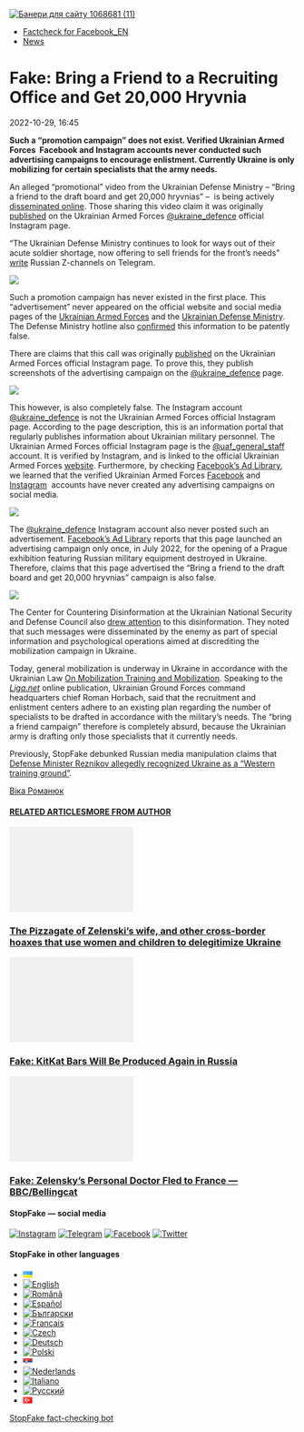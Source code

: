 [![](https://www.stopfake.org/content/uploads/2022/10/Baneri-dlya-sai-tu-1068681-11-1.png "Банери для сайту 1068681 (11)")](https://www.stopfake.org/content/uploads/2022/10/Baneri-dlya-sai-tu-1068681-11-1.png)

*   [Factcheck for Facebook\_EN](https://www.stopfake.org/en/category/factcheck-facebook-en/)
*   [News](https://www.stopfake.org/en/category/news/)

Fake: Bring a Friend to a Recruiting Office and Get 20,000 Hryvnia
==================================================================

2022-10-29, 16:45

[](https://www.facebook.com/sharer/sharer.php?u=https%3A%2F%2Fwww.stopfake.org%2Fen%2Ffake-bring-a-friend-to-a-recruiting-office-and-get-20-000-hryvnia%2F "Facebook")[](viber://forward?text=Fake%3A%20Bring%20a%20Friend%20to%20a%20Recruiting%20Office%20and%20Get%2020%2C000%20Hryvnia%20https%3A%2F%2Fwww.stopfake.org%2Fen%2Ffake-bring-a-friend-to-a-recruiting-office-and-get-20-000-hryvnia%2F "Viber")[](https://twitter.com/intent/tweet?text=Fake%3A%20Bring%20a%20Friend%20to%20a%20Recruiting%20Office%20and%20Get%2020%2C000%20Hryvnia&url=https%3A%2F%2Fwww.stopfake.org%2Fen%2Ffake-bring-a-friend-to-a-recruiting-office-and-get-20-000-hryvnia%2F "X")[](https://api.whatsapp.com/send?text=Fake%3A%20Bring%20a%20Friend%20to%20a%20Recruiting%20Office%20and%20Get%2020%2C000%20Hryvnia%20https%3A%2F%2Fwww.stopfake.org%2Fen%2Ffake-bring-a-friend-to-a-recruiting-office-and-get-20-000-hryvnia%2F "Whatsapp")[](https://www.stopfake.org/en/fake-bring-a-friend-to-a-recruiting-office-and-get-20-000-hryvnia/)[](https://telegram.me/share/url?url=https%3A%2F%2Fwww.stopfake.org%2Fen%2Ffake-bring-a-friend-to-a-recruiting-office-and-get-20-000-hryvnia%2F&text=Fake%3A%20Bring%20a%20Friend%20to%20a%20Recruiting%20Office%20and%20Get%2020%2C000%20Hryvnia "Telegram")[](https://www.instagram.com/ "Instagram")

  

**Such a “promotion campaign” does not exist. Verified Ukrainian Armed Forces  Facebook and Instagram accounts never conducted such advertising campaigns to encourage enlistment. Currently Ukraine is only mobilizing for certain specialists that the army needs.**

An alleged “promotional” video from the Ukrainian Defense Ministry – “Bring a friend to the draft board and get 20,000 hryvnias” –  is being actively [disseminated online](https://www.facebook.com/permalink.php?story_fbid=pfbid02seMW2ZKDFFK2n48gXpA6QE2t5FkFqKLHQrJaATShfHV12jRGqquoYLvPSFnEJFmol&id=100083324478161). Those sharing this video claim it was originally [published](https://www.facebook.com/sofia.tsvetkova.5/posts/pfbid022W5aD8VDj9YJYhg8tPRNXBvsn661PEESuv487GXvuT283XRSxqoLCswk688RN9pZl) on the Ukrainian Armed Forces [@ukraine\_defence](https://www.instagram.com/ukraine_defence/) official Instagram page.

“The Ukrainian Defense Ministry continues to look for ways out of their acute soldier shortage, now offering to sell friends for the front’s needs” [write](https://t.me/new_militarycolumnist/94756) Russian Z-channels on Telegram.

![](https://www.stopfake.org/content/uploads/2022/11/pasted-image-0-96-962x1024.png)

Such a promotion campaign has never existed in the first place. This “advertisement” never appeared on the official website and social media pages of the [Ukrainian Armed Forces](https://www.zsu.gov.ua/?fbclid=IwAR2ACBO-Bj81o0QPKXmmCmYsPc0av8e8EzccTvxPPte1H9tCYoz-ISnytVk) and the [Ukrainian Defense Ministry](https://www.mil.gov.ua/). The Defense Ministry hotline also [confirmed](https://www.mil.gov.ua/kontakti/garyacha-liniya.html) this information to be patently false.

There are claims that this call was originally [published](https://www.facebook.com/sofia.tsvetkova.5/posts/pfbid022W5aD8VDj9YJYhg8tPRNXBvsn661PEESuv487GXvuT283XRSxqoLCswk688RN9pZl) on the Ukrainian Armed Forces official Instagram page. To prove this, they publish screenshots of the advertising campaign on the [@ukraine\_defence](https://www.instagram.com/ukraine_defence/) page.

![](https://www.stopfake.org/content/uploads/2022/11/pasted-image-0-97-908x1024.png)

This however, is also completely false. The Instagram account [@ukraine\_defence](https://www.instagram.com/ukraine_defence/) is not the Ukrainian Armed Forces official Instagram page. According to the page description, this is an information portal that regularly publishes information about Ukrainian military personnel. The Ukrainian Armed Forces official Instagram page is the [@uaf\_general\_staff](https://www.instagram.com/uaf_general_staff/) account. It is verified by Instagram, and is linked to the official Ukrainian Armed Forces [website](https://www.zsu.gov.ua/menu/5fe440852f429b1f88ce9cc5). Furthermore, by checking [Facebook’s Ad Library](https://www.facebook.com/ads/library/?active_status=all&ad_type=all&country=ALL&view_all_page_id=453559011480028&search_type=page&media_type=all), we learned that the verified Ukrainian Armed Forces [Facebook](https://www.facebook.com/GeneralStaff.ua/) and [Instagram](https://www.instagram.com/uaf_general_staff/)  accounts have never created any advertising campaigns on social media.

![](https://www.stopfake.org/content/uploads/2022/11/pasted-image-0-98-1024x725.png)

The [@ukraine\_defence](https://www.instagram.com/ukraine_defence/) Instagram account also never posted such an advertisement. [Facebook’s Ad Library](https://www.facebook.com/ads/library/?active_status=all&ad_type=all&country=ALL&view_all_page_id=102984391371028&search_type=page&media_type=all) reports that this page launched an advertising campaign only once, in July 2022, for the opening of a Prague exhibition featuring Russian military equipment destroyed in Ukraine. Therefore, claims that this page advertised the “Bring a friend to the draft board and get 20,000 hryvnias” campaign is also false.

![](https://www.stopfake.org/content/uploads/2022/11/pasted-image-0-99-1024x670.png)

The Center for Countering Disinformation at the Ukrainian National Security and Defense Council also [drew attention](https://t.me/CenterCounteringDisinformation/2948) to this disinformation. They noted that such messages were disseminated by the enemy as part of special information and psychological operations aimed at discrediting the mobilization campaign in Ukraine.

Today, general mobilization is underway in Ukraine in accordance with the Ukrainian Law [On Mobilization Training and Mobilization](https://zakon.rada.gov.ua/laws/show/3543-12#Text). Speaking to the [_Liga.net_](https://www.liga.net/ua/society/articles/budet-li-usilivatsya-mobilizatsiya-i-kakie-spetsialisty-seychas-nujny-armii) online publication, Ukrainian Ground Forces command headquarters chief Roman Horbach, said that the recruitment and enlistment centers adhere to an existing plan regarding the number of specialists to be drafted in accordance with the military’s needs. The “bring a friend campaign” therefore is completely absurd, because the Ukrainian army is drafting only those specialists that it currently needs.

Previously, StopFake debunked Russian media manipulation claims that [Defense Minister Reznikov allegedly recognized Ukraine as a “Western training ground”](https://www.stopfake.org/ru/manipulyatsiya-ministr-oborony-reznikov-priznal-ukrainu-stranu-zapadnym-poligonom/).

  

[](https://www.facebook.com/sharer/sharer.php?u=https%3A%2F%2Fwww.stopfake.org%2Fen%2Ffake-bring-a-friend-to-a-recruiting-office-and-get-20-000-hryvnia%2F "Facebook")[](viber://forward?text=Fake%3A%20Bring%20a%20Friend%20to%20a%20Recruiting%20Office%20and%20Get%2020%2C000%20Hryvnia%20https%3A%2F%2Fwww.stopfake.org%2Fen%2Ffake-bring-a-friend-to-a-recruiting-office-and-get-20-000-hryvnia%2F "Viber")[](https://twitter.com/intent/tweet?text=Fake%3A%20Bring%20a%20Friend%20to%20a%20Recruiting%20Office%20and%20Get%2020%2C000%20Hryvnia&url=https%3A%2F%2Fwww.stopfake.org%2Fen%2Ffake-bring-a-friend-to-a-recruiting-office-and-get-20-000-hryvnia%2F "X")[](https://api.whatsapp.com/send?text=Fake%3A%20Bring%20a%20Friend%20to%20a%20Recruiting%20Office%20and%20Get%2020%2C000%20Hryvnia%20https%3A%2F%2Fwww.stopfake.org%2Fen%2Ffake-bring-a-friend-to-a-recruiting-office-and-get-20-000-hryvnia%2F "Whatsapp")[](https://www.stopfake.org/en/fake-bring-a-friend-to-a-recruiting-office-and-get-20-000-hryvnia/)[](https://telegram.me/share/url?url=https%3A%2F%2Fwww.stopfake.org%2Fen%2Ffake-bring-a-friend-to-a-recruiting-office-and-get-20-000-hryvnia%2F&text=Fake%3A%20Bring%20a%20Friend%20to%20a%20Recruiting%20Office%20and%20Get%2020%2C000%20Hryvnia "Telegram")[](https://www.instagram.com/ "Instagram")

[Віка Романюк](#)

#### [RELATED ARTICLES](#)[MORE FROM AUTHOR](#)

[![](data:image/png;base64,iVBORw0KGgoAAAANSUhEUgAAANoAAACWAQMAAACCSQSPAAAAA1BMVEWurq51dlI4AAAAAXRSTlMmkutdmwAAABpJREFUWMPtwQENAAAAwiD7p7bHBwwAAAAg7RD+AAGXD7BoAAAAAElFTkSuQmCC "The Pizzagate of Zelenski’s wife, and other cross-border hoaxes that use women and children to delegitimize Ukraine")](https://www.stopfake.org/en/the-pizzagate-of-zelenski-s-wife-and-other-cross-border-hoaxes-that-use-women-and-children-to-delegitimize-ukraine/ "The Pizzagate of Zelenski’s wife, and other cross-border hoaxes that use women and children to delegitimize Ukraine")

### [The Pizzagate of Zelenski’s wife, and other cross-border hoaxes that use women and children to delegitimize Ukraine](https://www.stopfake.org/en/the-pizzagate-of-zelenski-s-wife-and-other-cross-border-hoaxes-that-use-women-and-children-to-delegitimize-ukraine/ "The Pizzagate of Zelenski’s wife, and other cross-border hoaxes that use women and children to delegitimize Ukraine")

[![](data:image/png;base64,iVBORw0KGgoAAAANSUhEUgAAANoAAACWAQMAAACCSQSPAAAAA1BMVEWurq51dlI4AAAAAXRSTlMmkutdmwAAABpJREFUWMPtwQENAAAAwiD7p7bHBwwAAAAg7RD+AAGXD7BoAAAAAElFTkSuQmCC "Fake: KitKat Bars Will Be Produced Again in Russia")](https://www.stopfake.org/en/fake-kitkat-bars-will-be-produced-again-in-russia/ "Fake: KitKat Bars Will Be Produced Again in Russia")

### [Fake: KitKat Bars Will Be Produced Again in Russia](https://www.stopfake.org/en/fake-kitkat-bars-will-be-produced-again-in-russia/ "Fake: KitKat Bars Will Be Produced Again in Russia")

[![](data:image/png;base64,iVBORw0KGgoAAAANSUhEUgAAANoAAACWAQMAAACCSQSPAAAAA1BMVEWurq51dlI4AAAAAXRSTlMmkutdmwAAABpJREFUWMPtwQENAAAAwiD7p7bHBwwAAAAg7RD+AAGXD7BoAAAAAElFTkSuQmCC "Fake: Zelensky’s Personal Doctor Fled to France — BBC/Bellingcat")](https://www.stopfake.org/en/fake-zelensky-s-personal-doctor-fled-to-france-bbc-bellingcat/ "Fake: Zelensky’s Personal Doctor Fled to France — BBC/Bellingcat")

### [Fake: Zelensky’s Personal Doctor Fled to France — BBC/Bellingcat](https://www.stopfake.org/en/fake-zelensky-s-personal-doctor-fled-to-france-bbc-bellingcat/ "Fake: Zelensky’s Personal Doctor Fled to France — BBC/Bellingcat")

[](#)[](#)

#### StopFake — social media

[![Instagram](https://www.stopfake.org/content/uploads/2020/09/inAsset-1.png)](https://www.instagram.com/stopfakingnews/) [![Telegram](https://www.stopfake.org/content/uploads/2020/09/teAsset-1.png)](https://t.me/StopFake) [![Facebook](https://www.stopfake.org/content/uploads/2020/10/facebook.png)](https://www.facebook.com/stopfakeukraine) [![Twitter](https://www.stopfake.org/content/uploads/2024/03/twitter_x_new_logo_x_rounded_icon_256078.png)](https://twitter.com/StopFakingNews)

#### StopFake in other languages

*   [![Українська](data:image/png;base64,iVBORw0KGgoAAAANSUhEUgAAABAAAAALCAMAAABBPP0LAAAAb1BMVEUAhP8AfP0Ac/oAZ/UAV/B5yv9wxv5iwf1WvP1Ot/gAQOlMt/1Bs/s1rfkpqPdBsfYdovUAkciK0edqwuBautpNtdZAr9IATZr43QD8/GX6+kn5+Tr4+C329iD09BTy8g309DHguQDy8iruzwDnwwAuoRPoAAAASElEQVR4AU3MAQYDQRAF0Ve9WRAQYO5/zUgSDIxf8DQdiGR3I7v0YOLS3ns4PPt8Wq86vn6vVht7NRzG0OHRSpDb8Gt5IvjAHy/kBL+aIRygAAAAAElFTkSuQmCC)](https://www.stopfake.org/uk/fejk-zsu-ogolosili-aktsiyu-privedi-druga-u-vijskkomat-i-otrimaj-20-000-griven/)
*   [![English](/content/polylang/en_US.png)](https://www.stopfake.org/en/fake-bring-a-friend-to-a-recruiting-office-and-get-20-000-hryvnia/)
*   [![Română](/content/polylang/ro_RO.png)](https://www.stopfake.org/ro/pagina-principala/)
*   [![Español](/content/polylang/es_ES.png)](https://www.stopfake.org/es/portada/)
*   [![Български](/content/polylang/bg_BG.png)](https://www.stopfake.org/bg/nachalo/)
*   [![Français](/content/polylang/fr_FR.png)](https://www.stopfake.org/fr/accueil/)
*   [![Czech](/content/polylang/cs_CZ.png)](https://www.stopfake.org/cz/domu/)
*   [![Deutsch](/content/polylang/de_DE.png)](https://www.stopfake.org/de/start/)
*   [![Polski](/content/polylang/pl_PL.png)](https://www.stopfake.org/pl/strona-glowna/)
*   [![Српски језик](data:image/png;base64,iVBORw0KGgoAAAANSUhEUgAAABAAAAALCAMAAABBPP0LAAAAbFBMVEXkAADhAADbAADSAADMAADHAADzY1jnXlTcWVDBAADoNjbWMjPogFXlflTNPkL19XYAHno2grgAWqLto6TwubkAVZkwc6QAGmwAHXc1f7b19fXy8vLuxMU0frPaeHrSXWDm5ubrztDPb3Pr6+sXdtjeAAAAVklEQVR4AQXBQQqCABRAwXn5E4lo0/3vGK2SMJtJQkjUFQTRZFQd4DCw5ASYR+lr/S1Qs7XrXjtgzO6WE2Aux+b18L4H53qB57o+wybTyU7wwWw4APAHXWkRm6nRMmoAAAAASUVORK5CYII=)](https://www.stopfake.org/sr/naslovna/)
*   [![Nederlands](/content/polylang/nl_NL.png)](https://www.stopfake.org/nl/home-2/)
*   [![Italiano](/content/polylang/it_IT.png)](https://www.stopfake.org/it/home/)
*   [![Русский](/content/polylang/ru_RU.png)](https://www.stopfake.org/ru/fejk-vsu-obyavili-aktsiyu-privedi-druga-v-voenkomat-i-poluchi-20-000-griven/)
*   [![Türkçe](data:image/png;base64,iVBORw0KGgoAAAANSUhEUgAAABAAAAALCAMAAABBPP0LAAAARVBMVEX+AAD3AADwAAD+fHz9cHH7ZGT9WVn6UFDpAAD9oKD5Q0P5OTn2MzP1Kir7ubr65ub1Gxv69PTzDw/kAAD319ffAAD4iooXHQ3FAAAAYklEQVR4AT3HhW0EQRQD0Oc/KG3/dQYEYTg2O+4IQbTHydWt0fw2Sfz8Fuw51+U3On7a6/pc/as1UZLDyuq13lWOwpdPn3+v7XJiDD3DR1N87Qr5WXX9zyQ9opEIOwkmDgr/ZXASmpFRqe0AAAAASUVORK5CYII=)](https://www.stopfake.org/tr/ana-sayfa-2/)

[StopFake fact-checking bot](https://t.me/StopFakeUkraine_bot)
